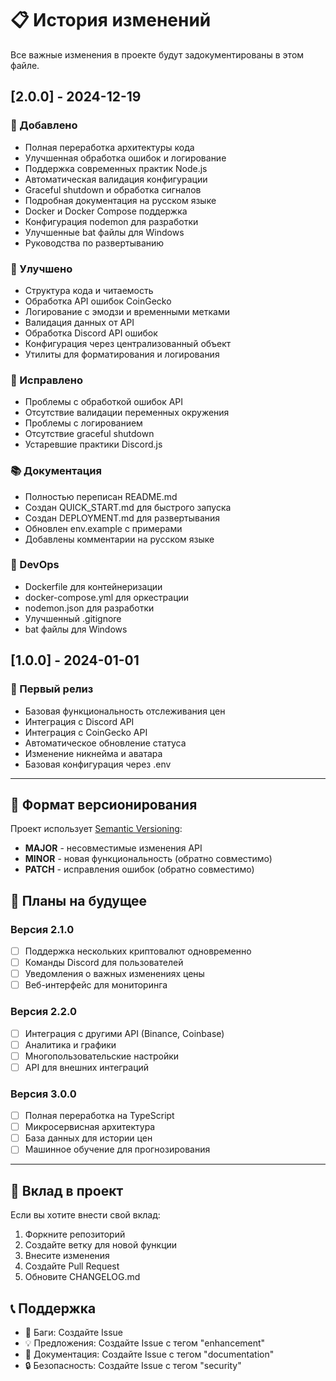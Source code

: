 # 📋 История изменений

Все важные изменения в проекте будут задокументированы в этом файле.

## [2.0.0] - 2024-12-19

### 🚀 Добавлено

- Полная переработка архитектуры кода
- Улучшенная обработка ошибок и логирование
- Поддержка современных практик Node.js
- Автоматическая валидация конфигурации
- Graceful shutdown и обработка сигналов
- Подробная документация на русском языке
- Docker и Docker Compose поддержка
- Конфигурация nodemon для разработки
- Улучшенные bat файлы для Windows
- Руководства по развертыванию

### 🔧 Улучшено

- Структура кода и читаемость
- Обработка API ошибок CoinGecko
- Логирование с эмодзи и временными метками
- Валидация данных от API
- Обработка Discord API ошибок
- Конфигурация через централизованный объект
- Утилиты для форматирования и логирования

### 🐛 Исправлено

- Проблемы с обработкой ошибок API
- Отсутствие валидации переменных окружения
- Проблемы с логированием
- Отсутствие graceful shutdown
- Устаревшие практики Discord.js

### 📚 Документация

- Полностью переписан README.md
- Создан QUICK_START.md для быстрого запуска
- Создан DEPLOYMENT.md для развертывания
- Обновлен env.example с примерами
- Добавлены комментарии на русском языке

### 🐳 DevOps

- Dockerfile для контейнеризации
- docker-compose.yml для оркестрации
- nodemon.json для разработки
- Улучшенный .gitignore
- bat файлы для Windows

## [1.0.0] - 2024-01-01

### 🚀 Первый релиз

- Базовая функциональность отслеживания цен
- Интеграция с Discord API
- Интеграция с CoinGecko API
- Автоматическое обновление статуса
- Изменение никнейма и аватара
- Базовая конфигурация через .env

---

## 📝 Формат версионирования

Проект использует [Semantic Versioning](https://semver.org/):

- **MAJOR** - несовместимые изменения API
- **MINOR** - новая функциональность (обратно совместимо)
- **PATCH** - исправления ошибок (обратно совместимо)

## 🔄 Планы на будущее

### Версия 2.1.0

- [ ] Поддержка нескольких криптовалют одновременно
- [ ] Команды Discord для пользователей
- [ ] Уведомления о важных изменениях цены
- [ ] Веб-интерфейс для мониторинга

### Версия 2.2.0

- [ ] Интеграция с другими API (Binance, Coinbase)
- [ ] Аналитика и графики
- [ ] Многопользовательские настройки
- [ ] API для внешних интеграций

### Версия 3.0.0

- [ ] Полная переработка на TypeScript
- [ ] Микросервисная архитектура
- [ ] База данных для истории цен
- [ ] Машинное обучение для прогнозирования

---

## 🤝 Вклад в проект

Если вы хотите внести свой вклад:

1. Форкните репозиторий
2. Создайте ветку для новой функции
3. Внесите изменения
4. Создайте Pull Request
5. Обновите CHANGELOG.md

## 📞 Поддержка

- 🐛 Баги: Создайте Issue
- 💡 Предложения: Создайте Issue с тегом "enhancement"
- 📖 Документация: Создайте Issue с тегом "documentation"
- 🔒 Безопасность: Создайте Issue с тегом "security"
